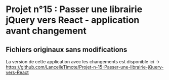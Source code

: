 # Projet n°15 : Passer une librairie jQuery vers React - application avant changement

## Fichiers originaux sans modifications

La version de cette application avec les changements est disponible ici -> https://github.com/LancelleTimote/Projet-n-15-Passer-une-librairie-jQuery-vers-React
